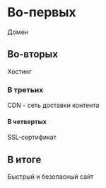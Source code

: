 # Во-первых

Домен

## Во-вторых

Хостинг

### В третьих

CDN - сеть доставки контента

#### В четвертых

SSL-сертификат

## В итоге 

Быстрый и безопасный сайт
